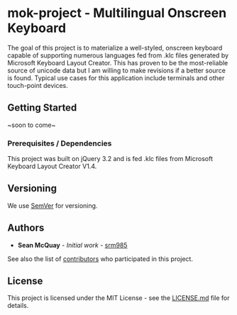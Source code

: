 # mok-project - Multilingual Onscreen Keyboard
The goal of this project is to materialize a well-styled, onscreen keyboard capable of supporting numerous languages fed from .klc files generated by Microsoft Keyboard Layout Creator. This has proven to be the most-reliable source of unicode data but I am willing to make revisions if a better source is found. Typical use cases for this application include terminals and other touch-point devices.

## Getting Started

~soon to come~

### Prerequisites / Dependencies

This project was built on jQuery 3.2 and is fed .klc files from Microsoft Keyboard Layout Creator V1.4.

## Versioning

We use [SemVer](http://semver.org/) for versioning. 

## Authors

* **Sean McQuay** - *Initial work* - [srm985](https://github.com/srm985)

See also the list of [contributors](https://github.com/srm985/mok-project/contributors) who participated in this project.

## License

This project is licensed under the MIT License - see the [LICENSE.md](LICENSE.md) file for details.